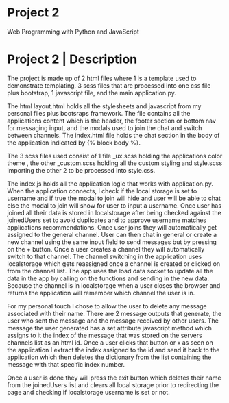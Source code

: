 # Project 2

Web Programming with Python and JavaScript

# Project 2 | Description

The project is made up of 2 html files where 1 is a template used to demonstrate templating, 3 scss files that are processed into one css file plus bootstrap, 1 javascript file, and the main application.py. 

The html layout.html holds all the stylesheets and javascript from my personal files plus bootsraps framework. The file contains all the applications content which is the header, the footer section or bottom nav for messaging input, and the modals used to join the chat and switch between channels. The index.html file holds the chat section in the body of the application indicated by {% block body %}.

The 3 scss files used consist of 1 file _ux.scss holding the applications color theme , the other _custom.scss holding all the custom styling and style.scss importing the other 2 to be processed into style.css. 

The index.js holds all the application logic that works with application.py. When the application connects, I check if the local storage is set to username and if true the modal to join will hide and user will be able to chat else the modal to join will show for user to input a username. Once user has joined all their data is stored in localstorage after being checked against the joinedUsers set to avoid duplicates and to approve username matches applications recommendations. Once user joins they will automatically get assigned to the general channel. User can then chat in general or create a new channel using the same input field to send messages but by pressing on the + button. Once a user creates a channel they will automatically switch to that channel. The channel switching in the application uses localstorage which gets reassigned once a channel is created or clicked on from the channel list. The app uses the load data socket to update all the data in the app by calling on the functions and sending in the new data. Because the channel is in localstorage when a user closes the browser and returns the application will remember which channel the user is in. 

For my personal touch I chose to allow the user to delete any message associated with their name. There are 2 message outputs that generate, the user who sent the message and the message received by other users. The message the user generated has a set attribute javascript method which assigns to it the index of the message that was stored on the servers channels list as an html id. Once a user clicks that button or x as seen on the application I extract the index assigned to the id and send it back to the application which then deletes the dictionary from the list containing the message with that specific index number. 

Once a user is done they will press the exit button which deletes their name from the joinedUsers list and clears all local storage prior to redirecting the page and checking if localstorage username is set or not. 

